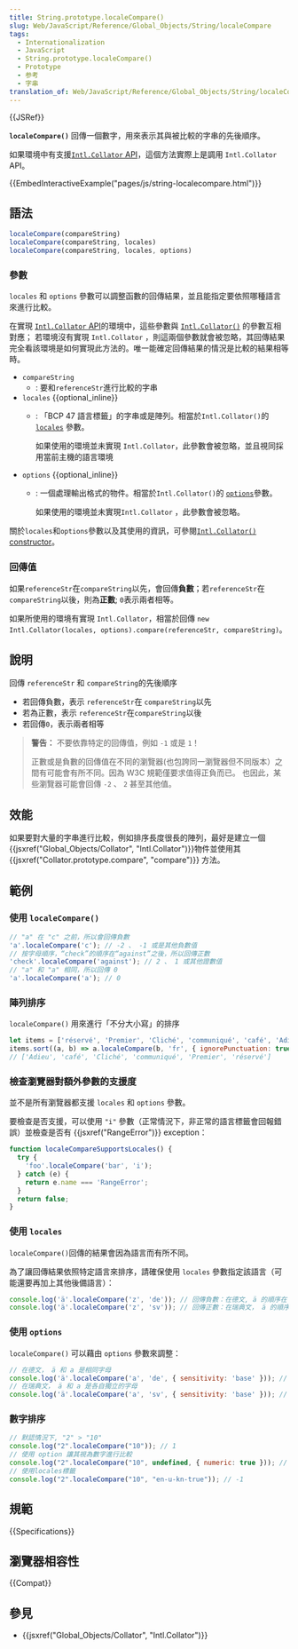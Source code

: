 ```yaml
---
title: String.prototype.localeCompare()
slug: Web/JavaScript/Reference/Global_Objects/String/localeCompare
tags:
  - Internationalization
  - JavaScript
  - String.prototype.localeCompare()
  - Prototype
  - 参考
  - 字串
translation_of: Web/JavaScript/Reference/Global_Objects/String/localeCompare
---
```

{{JSRef}}

**`localeCompare()`** 回傳一個數字，用來表示其與被比較的字串的先後順序。

如果環境中有支援[`Intl.Collator` API](/en-US/docs/Web/JavaScript/Reference/Global_Objects/Intl/Collator)，這個方法實際上是調用 `Intl.Collator` API。

{{EmbedInteractiveExample("pages/js/string-localecompare.html")}}

## 語法

```js
localeCompare(compareString)
localeCompare(compareString, locales)
localeCompare(compareString, locales, options)
```

### 參數

`locales` 和 `options` 參數可以調整函數的回傳結果，並且能指定要依照哪種語言來進行比較。

在實現 [`Intl.Collator` API](/en-US/docs/Web/JavaScript/Reference/Global_Objects/Intl/Collator)的環境中，這些參數與 [`Intl.Collator()`](/en-US/docs/Web/JavaScript/Reference/Global_Objects/Intl/Collator/Collator) 的參數互相對應；
若環境沒有實現 `Intl.Collator` ，則這兩個參數就會被忽略，其回傳結果完全看該環境是如何實現此方法的。唯一能確定回傳結果的情況是比較的結果相等時。


- `compareString`
  - : 要和`referenceStr`進行比較的字串
- `locales` {{optional_inline}}
  - : 「BCP 47 語言標籤」的字串或是陣列。相當於`Intl.Collator()`的[`locales`](/en-US/docs/Web/JavaScript/Reference/Global_Objects/Intl/Collator/Collator#locales) 參數。

    如果使用的環境並未實現 `Intl.Collator`，此參數會被忽略，並且視同採用當前主機的語言環境
- `options` {{optional_inline}}
  - : 一個處理輸出格式的物件。相當於`Intl.Collator()`的 [`options`](/en-US/docs/Web/JavaScript/Reference/Global_Objects/Intl/Collator/Collator#options)參數。

    如果使用的環境並未實現`Intl.Collator` ，此參數會被忽略。

關於`locales`和`options`參數以及其使用的資訊，可參閱[`Intl.Collator()` constructor](/en-US/docs/Web/JavaScript/Reference/Global_Objects/Intl/Collator/Collator)。

### 回傳值

如果`referenceStr`在`compareString`以先，會回傳**負數**；若`referenceStr`在`compareString`以後，則為**正數**; `0`表示兩者相等。

如果所使用的環境有實現 `Intl.Collator`，相當於回傳 `new Intl.Collator(locales, options).compare(referenceStr, compareString)`。

## 說明

回傳 `referenceStr` 和 `compareString`的先後順序

- 若回傳負數，表示 `referenceStr`在 `compareString`以先
- 若為正數，表示 `referenceStr`在`compareString`以後
- 若回傳`0`，表示兩者相等

> **警告：** 不要依靠特定的回傳值，例如 `-1` 或是 `1`！
>
> 正數或是負數的回傳值在不同的瀏覽器(也包誇同一瀏覽器但不同版本）之間有可能會有所不同。因為 W3C 規範僅要求值得正負而已。
> 也因此，某些瀏覽器可能會回傳 `-2` 、 `2` 甚至其他值。
> 

## 效能

如果要對大量的字串進行比較，例如排序長度很長的陣列，最好是建立一個 {{jsxref("Global_Objects/Collator", "Intl.Collator")}}物件並使用其{{jsxref("Collator.prototype.compare", "compare")}} 方法。

## 範例

### 使用 `localeCompare()`

```js
// "a" 在 "c" 之前，所以會回傳負數
'a'.localeCompare('c'); // -2 、 -1 或是其他負數值
// 按字母順序，“check”的順序在“against”之後，所以回傳正數
'check'.localeCompare('against'); // 2 、 1 或其他證數值
// "a" 和 "a" 相同，所以回傳 0
'a'.localeCompare('a'); // 0
```

### 陣列排序

`localeCompare()` 用來進行「不分大小寫」的排序

```js
let items = ['réservé', 'Premier', 'Cliché', 'communiqué', 'café', 'Adieu'];
items.sort((a, b) => a.localeCompare(b, 'fr', { ignorePunctuation: true }));
// ['Adieu', 'café', 'Cliché', 'communiqué', 'Premier', 'réservé']
```

### 檢查瀏覽器對額外參數的支援度

並不是所有瀏覽器都支援 `locales` 和 `options` 參數。

要檢查是否支援，可以使用 `"i"` 參數（正常情況下，非正常的語言標籤會回報錯誤）並檢查是否有 {{jsxref("RangeError")}} exception：

```js
function localeCompareSupportsLocales() {
  try {
    'foo'.localeCompare('bar', 'i');
  } catch (e) {
    return e.name === 'RangeError';
  }
  return false;
}
```

### 使用 `locales`

`localeCompare()`回傳的結果會因為語言而有所不同。

為了讓回傳結果依照特定語言來排序，請確保使用 `locales` 參數指定該語言（可能還要再加上其他後備語言）：

```js
console.log('ä'.localeCompare('z', 'de')); // 回傳負數：在德文, ä 的順序在 z 之前
console.log('ä'.localeCompare('z', 'sv')); // 回傳正數：在瑞典文， ä 的順序在 z 之後
```

### 使用 `options`

`localeCompare()` 可以藉由 `options` 參數來調整：

```js
// 在德文， ä 和 a 是相同字母
console.log('ä'.localeCompare('a', 'de', { sensitivity: 'base' })); // 0
// 在瑞典文， ä 和 a 是各自獨立的字母
console.log('ä'.localeCompare('a', 'sv', { sensitivity: 'base' })); // 回傳正數
```

### 數字排序

```js
// 默認情況下, "2" > "10"
console.log("2".localeCompare("10")); // 1
// 使用 option 讓其視為數字進行比較
console.log("2".localeCompare("10", undefined, { numeric: true })); // -1
// 使用locales標籤
console.log("2".localeCompare("10", "en-u-kn-true")); // -1
```

## 規範

{{Specifications}}

## 瀏覽器相容性

{{Compat}}

## 參見

- {{jsxref("Global_Objects/Collator", "Intl.Collator")}}
